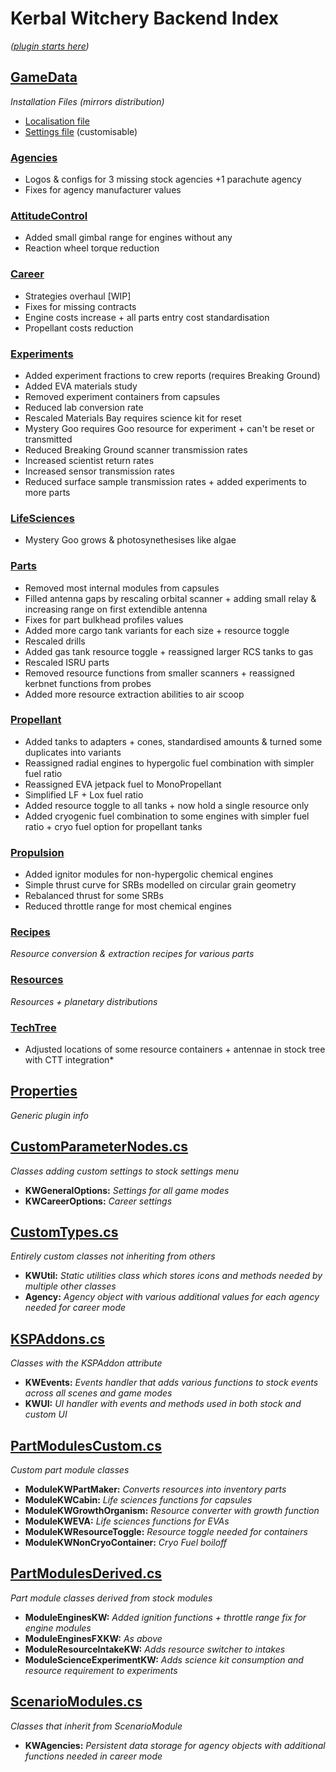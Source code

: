 # Kerbal Witchery Backend Index

*([plugin starts here](#properties))*

## [GameData](GameData)

*Installation Files (mirrors distribution)*

* [Localisation file](GameData/KerbalWitchery/Languages.cfg)
* [Settings file](GameData/KerbalWitchery/Settings.cfg) (customisable)

### [Agencies](GameData/KerbalWitchery/Agencies)

* Logos & configs for 3 missing stock agencies +1 parachute agency
* Fixes for agency manufacturer values

### [AttitudeControl](GameData/KerbalWitchery/AttitudeControl)

* Added small gimbal range for engines without any
* Reaction wheel torque reduction

### [Career](GameData/KerbalWitchery/Career)

* Strategies overhaul [WIP]
* Fixes for missing contracts
* Engine costs increase + all parts entry cost standardisation
* Propellant costs reduction

### [Experiments](GameData/KerbalWitchery/Experiments)

* Added experiment fractions to crew reports (requires Breaking Ground)
* Added EVA materials study
* Removed experiment containers from capsules
* Reduced lab conversion rate
* Rescaled Materials Bay requires science kit for reset
* Mystery Goo requires Goo resource for experiment + can't be reset or transmitted
* Reduced Breaking Ground scanner transmission rates
* Increased scientist return rates
* Increased sensor transmission rates
* Reduced surface sample transmission rates + added experiments to more parts

### [LifeSciences](GameData/KerbalWitchery/LifeSciences)

* Mystery Goo grows & photosynethesises like algae

### [Parts](GameData/KerbalWitchery/Parts)

* Removed most internal modules from capsules
* Filled antenna gaps by rescaling orbital scanner + adding small relay & increasing range on first extendible antenna
* Fixes for part bulkhead profiles values
* Added more cargo tank variants for each size + resource toggle
* Rescaled drills
* Added gas tank resource toggle + reassigned larger RCS tanks to gas
* Rescaled ISRU parts
* Removed resource functions from smaller scanners + reassigned kerbnet functions from probes
* Added more resource extraction abilities to air scoop

### [Propellant](GameData/KerbalWitchery/Propellant)

* Added tanks to adapters + cones, standardised amounts & turned some duplicates into variants
* Reassigned radial engines to hypergolic fuel combination with simpler fuel ratio
* Reassigned EVA jetpack fuel to MonoPropellant
* Simplified LF + Lox fuel ratio
* Added resource toggle to all tanks + now hold a single resource only
* Added cryogenic fuel combination to some engines with simpler fuel ratio + cryo fuel option for propellant tanks

### [Propulsion](GameData/KerbalWitchery/Propulsion)

* Added ignitor modules for non-hypergolic chemical engines
* Simple thrust curve for SRBs modelled on circular grain geometry
* Rebalanced thrust for some SRBs
* Reduced throttle range for most chemical engines

### [Recipes](GameData/KerbalWitchery/Recipes)

*Resource conversion & extraction recipes for various parts*

### [Resources](GameData/KerbalWitchery/Resources)

*Resources + planetary distributions*

### [TechTree](GameData/KerbalWitchery/TechTree)

* Adjusted locations of some resource containers + antennae in stock tree with CTT integration*

## [Properties](Properties)

*Generic plugin info*

## [CustomParameterNodes.cs](CustomParameterNodes.cs)

*Classes adding custom settings to stock settings menu*

* **KWGeneralOptions:** *Settings for all game modes*
* **KWCareerOptions:** *Career settings*

## [CustomTypes.cs](CustomTypes.cs)

*Entirely custom classes not inheriting from others*

* **KWUtil:** *Static utilities class which stores icons and methods needed by multiple other classes*
* **Agency:** *Agency object with various additional values for each agency needed for career mode*

## [KSPAddons.cs](KSPAddons.cs)

*Classes with the KSPAddon attribute*

* **KWEvents:** *Events handler that adds various functions to stock events across all scenes and game modes*
* **KWUI:** *UI handler with events and methods used in both stock and custom UI*

## [PartModulesCustom.cs](PartModulesCustom.cs)

*Custom part module classes*

* **ModuleKWPartMaker:** *Converts resources into inventory parts*
* **ModuleKWCabin:** *Life sciences functions for capsules*
* **ModuleKWGrowthOrganism:** *Resource converter with growth function*
* **ModuleKWEVA:** *Life sciences functions for EVAs*
* **ModuleKWResourceToggle:** *Resource toggle needed for containers*
* **ModuleKWNonCryoContainer:** *Cryo Fuel boiloff*


## [PartModulesDerived.cs](PartModulesDerived.cs)

*Part module classes derived from stock modules*

* **ModuleEnginesKW:** *Added ignition functions + throttle range fix for engine modules*
* **ModuleEnginesFXKW:** *As above*
* **ModuleResourceIntakeKW:** *Adds resource switcher to intakes*
* **ModuleScienceExperimentKW:** *Adds science kit consumption and resource requirement to experiments*

## [ScenarioModules.cs](ScenarioModules.cs)

*Classes that inherit from ScenarioModule*

* **KWAgencies:** *Persistent data storage for agency objects with additional functions needed in career mode*
